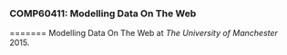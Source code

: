### COMP60411: Modelling Data On The Web
=======
Modelling Data On The Web at _The University of Manchester_ 2015.


